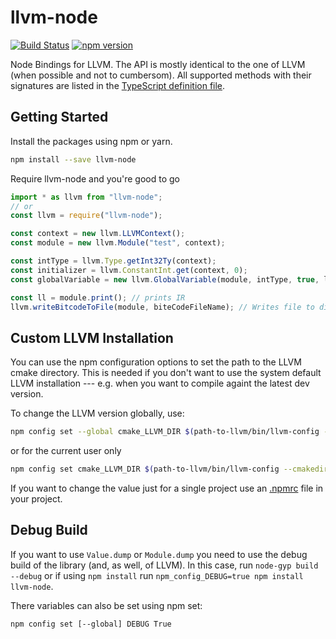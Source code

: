 # llvm-node

[![Build Status](https://travis-ci.com/MichaReiser/llvm-node.svg?branch=master)](https://travis-ci.com/MichaReiser/llvm-node)
[![npm version](https://badge.fury.io/js/llvm-node.svg)](https://badge.fury.io/js/llvm-node)

Node Bindings for LLVM. The API is mostly identical to the one of LLVM (when possible and not to cumbersom). All supported methods with their signatures are listed in the [TypeScript definition file](./llvm-node.d.ts). 

## Getting Started

Install the packages using npm or yarn.

```bash
npm install --save llvm-node
```

Require llvm-node and you're good to go

```js
import * as llvm from "llvm-node";
// or
const llvm = require("llvm-node");

const context = new llvm.LLVMContext();
const module = new llvm.Module("test", context);

const intType = llvm.Type.getInt32Ty(context);
const initializer = llvm.ConstantInt.get(context, 0);
const globalVariable = new llvm.GlobalVariable(module, intType, true, llvm.LinkageTypes.InternalLinkage, initializer);

const ll = module.print(); // prints IR
llvm.writeBitcodeToFile(module, biteCodeFileName); // Writes file to disk
```

## Custom LLVM Installation
You can use the npm configuration options to set the path to the LLVM cmake directory. This is needed if you don't want to use the system default LLVM installation --- e.g. when you want to compile againt the latest dev version.

To change the LLVM version globally, use:

```sh
npm config set --global cmake_LLVM_DIR $(path-to-llvm/bin/llvm-config --cmakedir)
```

or for the current user only

```sh
npm config set cmake_LLVM_DIR $(path-to-llvm/bin/llvm-config --cmakedir)
```

If you want to change the value just for a single project use an [.npmrc](https://docs.npmjs.com/files/npmrc) file in your project.

## Debug Build
If you want to use `Value.dump` or `Module.dump` you need to use the debug build of the library (and, as well, of LLVM).
In this case, run `node-gyp build --debug` or if using `npm install` run `npm_config_DEBUG=true npm install llvm-node`.

There variables can also be set using npm set:

`npm config set [--global] DEBUG True`
